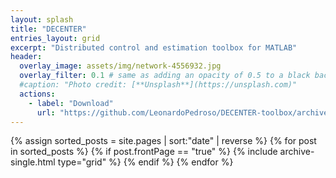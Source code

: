 ```yaml
---
layout: splash
title: "DECENTER"
entries_layout: grid
excerpt: "Distributed control and estimation toolbox for MATLAB"
header:
  overlay_image: assets/img/network-4556932.jpg
  overlay_filter: 0.1 # same as adding an opacity of 0.5 to a black background
  #caption: "Photo credit: [**Unsplash**](https://unsplash.com)"
  actions:
    - label: "Download"
      url: "https://github.com/LeonardoPedroso/DECENTER-toolbox/archive/v0.1.1.zip"
---
```


<div class="grid__wrapper">
{% assign sorted_posts = site.pages | sort:"date" | reverse %}
  {% for post in sorted_posts %}
   {% if post.frontPage == "true" %}
    {% include archive-single.html type="grid" %}
    {% endif %}
  {% endfor %}
</div>
